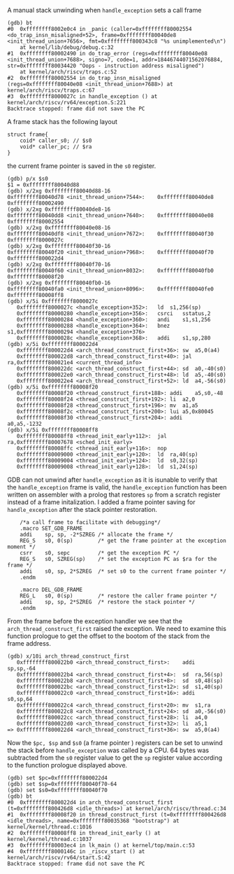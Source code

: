 
A manual stack unwinding when ```handle_exception``` sets a call frame

```
(gdb) bt
#0  0xffffffff8002e0c4 in _panic (caller=0xffffffff80002554 <do_trap_insn_misaligned+52>, frame=0xffffffff80040de8 <init_thread_union+7656>, fmt=0xffffffff800343c8 "%s unimplemented\n")
    at kernel/lib/debug/debug.c:32
#1  0xffffffff80002490 in do_trap_error (regs=0xffffffff80040e08 <init_thread_union+7688>, signo=7, code=1, addr=18446744071562076884, str=0xffffffff80034420 "Oops - instruction address misaligned")
    at kernel/arch/riscv/traps.c:52
#2  0xffffffff80002554 in do_trap_insn_misaligned (regs=0xffffffff80040e08 <init_thread_union+7688>) at kernel/arch/riscv/traps.c:67
#3  0xffffffff8000027c in handle_exception () at kernel/arch/riscv/rv64/exception.S:221
Backtrace stopped: frame did not save the PC
```

A frame stack has the following layout
```
struct frame{
    coid* caller_s0; // $s0
    void* caller_pc; // $ra
}
```
the current frame pointer is saved in the ```s0``` register.

```
(gdb) p/x $s0
$1 = 0xffffffff80040d88
(gdb) x/2xg 0xffffffff80040d88-16
0xffffffff80040d78 <init_thread_union+7544>:	0xffffffff80040de8	0xffffffff80002490
(gdb) x/2xg 0xffffffff80040de8-16
0xffffffff80040dd8 <init_thread_union+7640>:	0xffffffff80040e08	0xffffffff80002554
(gdb) x/2xg 0xffffffff80040e08-16
0xffffffff80040df8 <init_thread_union+7672>:	0xffffffff80040f30	0xffffffff8000027c
(gdb) x/2xg 0xffffffff80040f30-16
0xffffffff80040f20 <init_thread_union+7968>:	0xffffffff80040f70	0xffffffff800022d4
(gdb) x/2xg 0xffffffff80040f70-16
0xffffffff80040f60 <init_thread_union+8032>:	0xffffffff80040fb0	0xffffffff80008f20
(gdb) x/2xg 0xffffffff80040fb0-16
0xffffffff80040fa0 <init_thread_union+8096>:	0xffffffff80040fe0	0xffffffff80008ff8
(gdb) x/5i 0xffffffff8000027c
   0xffffffff8000027c <handle_exception+352>:	ld	s1,256(sp)
   0xffffffff80000280 <handle_exception+356>:	csrci	sstatus,2
   0xffffffff80000284 <handle_exception+360>:	andi	s1,s1,256
   0xffffffff80000288 <handle_exception+364>:	bnez	s1,0xffffffff80000294 <handle_exception+376>
   0xffffffff8000028c <handle_exception+368>:	addi	s1,sp,280
(gdb) x/5i 0xffffffff800022d4
   0xffffffff800022d4 <arch_thread_construct_first+36>:	sw	a5,0(a4)
   0xffffffff800022d8 <arch_thread_construct_first+40>:	jal	ra,0xffffffff800021e4 <current_thread_info>
   0xffffffff800022dc <arch_thread_construct_first+44>:	sd	a0,-40(s0)
   0xffffffff800022e0 <arch_thread_construct_first+48>:	ld	a5,-40(s0)
   0xffffffff800022e4 <arch_thread_construct_first+52>:	ld	a4,-56(s0)
(gdb) x/5i 0xffffffff80008f20
   0xffffffff80008f20 <thread_construct_first+188>:	addi	a5,s0,-48
   0xffffffff80008f24 <thread_construct_first+192>:	li	a2,0
   0xffffffff80008f28 <thread_construct_first+196>:	mv	a1,a5
   0xffffffff80008f2c <thread_construct_first+200>:	lui	a5,0x80045
   0xffffffff80008f30 <thread_construct_first+204>:	addi	a0,a5,-1232
(gdb) x/5i 0xffffffff80008ff8
   0xffffffff80008ff8 <thread_init_early+112>:	jal	ra,0xffffffff80007678 <sched_init_early>
   0xffffffff80008ffc <thread_init_early+116>:	nop
   0xffffffff80009000 <thread_init_early+120>:	ld	ra,40(sp)
   0xffffffff80009004 <thread_init_early+124>:	ld	s0,32(sp)
   0xffffffff80009008 <thread_init_early+128>:	ld	s1,24(sp)
```
  
GDB can not unwind after ```handle_exception``` as it is isunable to verify that the ```handle_exception``` frame is valid, the ```handle_exception``` function has been written on assembler with a prolog that restores ```sp``` from a scratch register instead of a frame initalization. I added a frame pointer saving for ```handle_exception``` after the stack pointer restoration.  
  

```
    /*a call frame to facilitate with debugging*/
    .macro SET_GDB_FRAME
    addi    sp, sp, -2*SZREG /* allocate the frame */
    REG_S   s0, 0(sp)        /* get the frame pointer at the exception moment */
    csrr    s0, sepc         /* get the exception PC */
    REG_S   s0, SZREG(sp)    /* set the exception PC as $ra for the frame */
    addi    s0, sp, 2*SZREG  /* set s0 to the current frame pointer */
    .endm

    .macro DEL_GDB_FRAME
    REG_L   s0, 0(sp)        /* restore the caller frame pointer */
    addi    sp, sp, 2*SZREG  /* restore the stack pointer */
    .endm
```

From the frame before the exception handler we see that the ```arch_thread_construct_first``` raised the exception.
We need to examine this function prologue to get the offset to the bootom of the stack from the frame address.

```
(gdb) x/10i arch_thread_construct_first
   0xffffffff800022b0 <arch_thread_construct_first>:	addi	sp,sp,-64
   0xffffffff800022b4 <arch_thread_construct_first+4>:	sd	ra,56(sp)
   0xffffffff800022b8 <arch_thread_construct_first+8>:	sd	s0,48(sp)
   0xffffffff800022bc <arch_thread_construct_first+12>:	sd	s1,40(sp)
   0xffffffff800022c0 <arch_thread_construct_first+16>:	addi	s0,sp,64
   0xffffffff800022c4 <arch_thread_construct_first+20>:	mv	s1,ra
   0xffffffff800022c8 <arch_thread_construct_first+24>:	sd	a0,-56(s0)
   0xffffffff800022cc <arch_thread_construct_first+28>:	li	a4,0
   0xffffffff800022d0 <arch_thread_construct_first+32>:	li	a5,1
=> 0xffffffff800022d4 <arch_thread_construct_first+36>:	sw	a5,0(a4)
```

Now the ```$pc, $sp``` and ```$s0``` (a frame pointer ) registers can be set to unwind the stack before ```handle_exception``` was called by a CPU. 64 bytes was subtracted from the ```s0``` register value to get the ```sp``` register value according to the function prologue displayed above.

```
(gdb) set $pc=0xffffffff800022d4
(gdb) set $sp=0xffffffff80040f70-64
(gdb) set $s0=0xffffffff80040f70
(gdb) bt
#0  0xffffffff800022d4 in arch_thread_construct_first (t=0xffffffff800426d8 <idle_threads>) at kernel/arch/riscv/thread.c:34
#1  0xffffffff80008f20 in thread_construct_first (t=0xffffffff800426d8 <idle_threads>, name=0xffffffff80035368 "bootstrap") at kernel/kernel/thread.c:1016
#2  0xffffffff80008ff8 in thread_init_early () at kernel/kernel/thread.c:1037
#3  0xffffffff80003ec4 in lk_main () at kernel/top/main.c:53
#4  0xffffffff8000146c in _riscv_start () at kernel/arch/riscv/rv64/start.S:42
Backtrace stopped: frame did not save the PC
```
